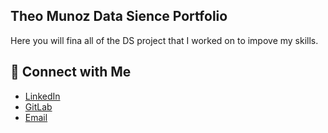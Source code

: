 ## Theo Munoz Data Sience Portfolio
Here you will fina all of the DS project that I worked on to impove my skills.


## 🔗 Connect with Me

- [LinkedIn](https://www.linkedin.com/in/theo-munoz-090a88151/)
- [GitLab]([https://gitlab.com/your-gitlab-profile](https://github.com/theompe95))
- [Email](mailto:theo.munoz95@gmail.com)
